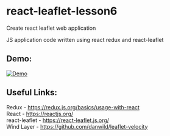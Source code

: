 # react-leaflet-lesson6
Create react leaflet web application  

JS application code written using react redux and react-leaflet    

## Demo: 
[![Demo](https://img.youtube.com/vi/aolIlwKtt4A/0.jpg)](https://www.youtube.com/watch?v=aolIlwKtt4A)

## Useful Links:  
Redux - https://redux.js.org/basics/usage-with-react  
React - https://reactjs.org/  
react-leaflet - https://react-leaflet.js.org/  
Wind Layer - https://github.com/danwild/leaflet-velocity  